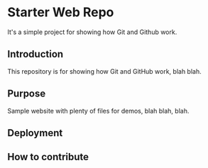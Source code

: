 # Starter Web Repo

It's a simple project for showing how Git and Github work.

## Introduction

This repository is for showing how Git and GitHub work, blah blah.

## Purpose

Sample website with plenty of files for demos, blah blah, blah.

## Deployment

## How to contribute
